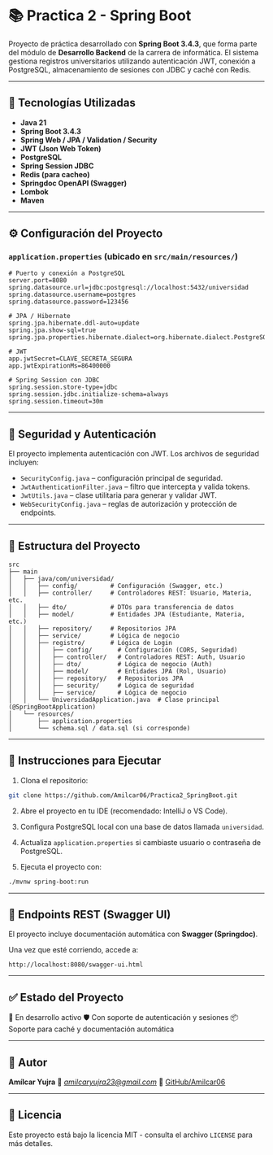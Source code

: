 # 📚 Practica 2 - Spring Boot

Proyecto de práctica desarrollado con **Spring Boot 3.4.3**, que forma parte del módulo de **Desarrollo Backend** de la carrera de informática. El sistema gestiona registros universitarios utilizando autenticación JWT, conexión a PostgreSQL, almacenamiento de sesiones con JDBC y caché con Redis.

---

## 🚀 Tecnologías Utilizadas

- **Java 21**
- **Spring Boot 3.4.3**
- **Spring Web / JPA / Validation / Security**
- **JWT (Json Web Token)**
- **PostgreSQL**
- **Spring Session JDBC**
- **Redis (para cacheo)**
- **Springdoc OpenAPI (Swagger)**
- **Lombok**
- **Maven**

---

## ⚙️ Configuración del Proyecto

### `application.properties` (ubicado en `src/main/resources/`)

```properties
# Puerto y conexión a PostgreSQL
server.port=8080
spring.datasource.url=jdbc:postgresql://localhost:5432/universidad
spring.datasource.username=postgres
spring.datasource.password=123456

# JPA / Hibernate
spring.jpa.hibernate.ddl-auto=update
spring.jpa.show-sql=true
spring.jpa.properties.hibernate.dialect=org.hibernate.dialect.PostgreSQLDialect

# JWT
app.jwtSecret=CLAVE_SECRETA_SEGURA
app.jwtExpirationMs=86400000

# Spring Session con JDBC
spring.session.store-type=jdbc
spring.session.jdbc.initialize-schema=always
spring.session.timeout=30m
````

---

## 🔐 Seguridad y Autenticación

El proyecto implementa autenticación con JWT. Los archivos de seguridad incluyen:

* `SecurityConfig.java` – configuración principal de seguridad.
* `JwtAuthenticationFilter.java` – filtro que intercepta y valida tokens.
* `JwtUtils.java` – clase utilitaria para generar y validar JWT.
* `WebSecurityConfig.java` – reglas de autorización y protección de endpoints.

---

## 🧠 Estructura del Proyecto

```
src
├── main
│   ├── java/com/universidad/
│   │   ├── config/         # Configuración (Swagger, etc.)
│   │   ├── controller/     # Controladores REST: Usuario, Materia, etc.
│   │   ├── dto/            # DTOs para transferencia de datos
│   │   ├── model/          # Entidades JPA (Estudiante, Materia, etc.)
│   │   ├── repository/     # Repositorios JPA
│   │   ├── service/        # Lógica de negocio
│   │   ├── registro/       # Lógica de Login
│   │   │   ├── config/       # Configuración (CORS, Seguridad)
│   │   │   ├── controller/   # Controladores REST: Auth, Usuario
│   │   │   ├── dto/          # Lógica de negocio (Auth)
│   │   │   ├── model/        # Entidades JPA (Rol, Usuario)
│   │   │   ├── repository/   # Repositorios JPA
│   │   │   ├── security/     # Lógica de seguridad
│   │   │   ├── service/      # Lógica de negocio
│   │   └── UniversidadApplication.java  # Clase principal (@SpringBootApplication)
│   └── resources/
│       ├── application.properties
│       └── schema.sql / data.sql (si corresponde)
```

---

## 🔧 Instrucciones para Ejecutar

1. Clona el repositorio:

```bash
git clone https://github.com/Amilcar06/Practica2_SpringBoot.git
```

2. Abre el proyecto en tu IDE (recomendado: IntelliJ o VS Code).

3. Configura PostgreSQL local con una base de datos llamada `universidad`.

4. Actualiza `application.properties` si cambiaste usuario o contraseña de PostgreSQL.

5. Ejecuta el proyecto con:

```bash
./mvnw spring-boot:run
```

---

## 📩 Endpoints REST (Swagger UI)

El proyecto incluye documentación automática con **Swagger (Springdoc)**.

Una vez que esté corriendo, accede a:

```
http://localhost:8080/swagger-ui.html
```

---

## ✅ Estado del Proyecto

🔄 En desarrollo activo
🛡️ Con soporte de autenticación y sesiones
📦 Soporte para caché y documentación automática

---

## 🧑 Autor

**Amílcar Yujra**
📧 *[amilcaryujra23@gmail.com](mailto:amilcaryujra23@gmail.com)*
🔗 [GitHub/Amilcar06](https://github.com/Amilcar06)

---

## 📄 Licencia

Este proyecto está bajo la licencia MIT - consulta el archivo `LICENSE` para más detalles.

```

